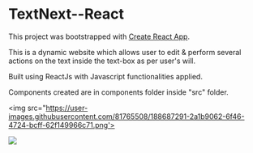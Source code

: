 # TextNext--React

This project was bootstrapped with [Create React App](https://github.com/facebook/create-react-app).

This is a dynamic website which allows user to edit & perform several actions on the text inside the text-box as per user's will.

Built using ReactJs with Javascript functionalities applied.

Components created are in components folder inside "src" folder.

<img src="https://user-images.githubusercontent.com/81765508/188687291-2a1b9062-6f46-4724-bcff-62f149966c71.png'>

<img src="https://user-images.githubusercontent.com/81765508/188687380-b57752c1-7161-4cfc-accd-3c96220e52a2.png">

